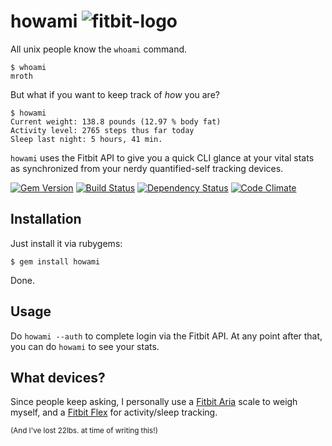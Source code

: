 # howami ![fitbit-logo](http://f.cl.ly/items/2w0f0c0j1J1H1V171g2w/fitbit-32-blk-onwhite.jpg)

All unix people know the `whoami` command.

    $ whoami
    mroth

But what if you want to keep track of _how_ you are?

    $ howami
    Current weight: 138.8 pounds (12.97 % body fat)
    Activity level: 2765 steps thus far today
    Sleep last night: 5 hours, 41 min.

`howami` uses the Fitbit API to give you a quick CLI glance at your vital stats as synchronized from your nerdy quantified-self tracking devices.

[![Gem Version](https://badge.fury.io/rb/howami.png)](http://badge.fury.io/rb/howami)
[![Build Status](https://travis-ci.org/mroth/howami.png?branch=master)](https://travis-ci.org/mroth/howami)
[![Dependency Status](https://gemnasium.com/mroth/howami.png)](https://gemnasium.com/mroth/howami)
[![Code Climate](https://codeclimate.com/github/mroth/howami.png)](https://codeclimate.com/github/mroth/howami)

## Installation

Just install it via rubygems:

    $ gem install howami

Done.

## Usage

Do `howami --auth` to complete login via the Fitbit API.  At any point after that, you can do `howami` to see your stats.

## What devices?

Since people keep asking, I personally use a [Fitbit Aria](http://www.fitbit.com/aria) scale to weigh myself, and a [Fitbit Flex](http://www.fitbit.com/flex) for activity/sleep tracking.

<sub>(And I've lost 22lbs. at time of writing this!)</sub>
